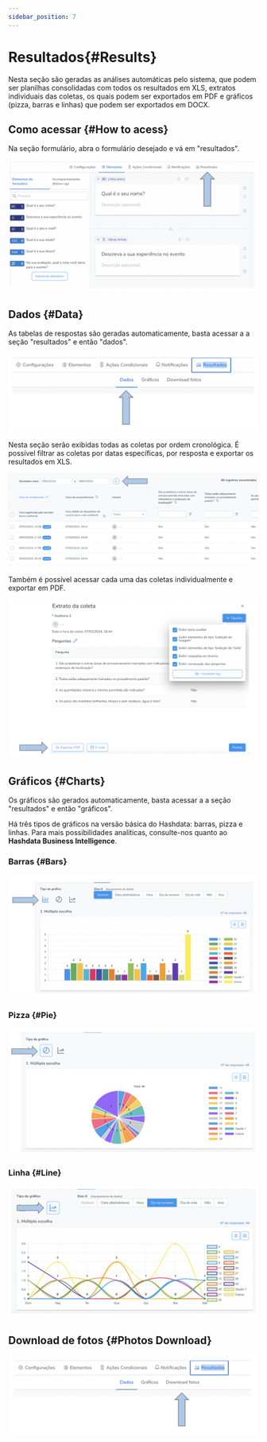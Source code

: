 ```yaml
---
sidebar_position: 7
---
```

# Resultados{#Results}

Nesta seção são geradas as análises automáticas pelo sistema, que podem ser planilhas consolidadas com todos os resultados em XLS, extratos individuais das coletas, os quais podem ser exportados em PDF e gráficos (pizza, barras e linhas) que podem ser exportados em DOCX.

## Como acessar {#How to acess}

Na seção formulário, abra o formulário desejado e vá em "resultados".

![result1](./images/result1.png)

## Dados {#Data}

As tabelas de respostas são geradas automaticamente, basta acessar a a seção "resultados" e então "dados".

![data](./images/data.png)

Nesta seção serão exibidas todas as coletas por ordem cronológica. É possível filtrar as coletas por datas específicas, por resposta e exportar os resultados em XLS.

![table](./images/table.png)

Também é possível acessar cada uma das coletas individualmente e exportar em PDF.

![export](./images/export.png)

## Gráficos {#Charts}

Os gráficos são gerados automaticamente, basta acessar a a seção "resultados" e então "gráficos".

Há três tipos de gráficos na versão básica do Hashdata: barras, pizza e linhas. Para mais possibilidades analíticas, consulte-nos quanto ao **Hashdata Business Intelligence**.

### Barras {#Bars}

![bar](./images/bar.png)

### Pizza {#Pie}

![pie](./images/pie.png)

### Linha {#Line}

![line](./images/line.png)

## Download de fotos {#Photos Download}

![photo](./images/photo.png)

